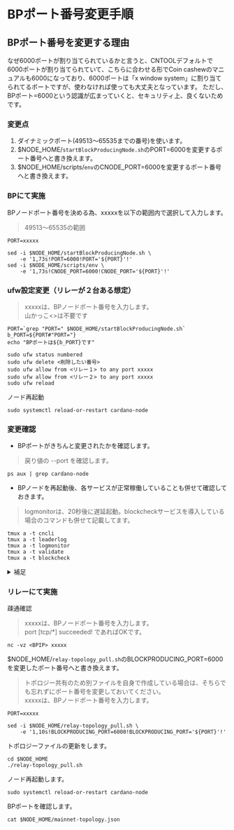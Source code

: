 # BPポート番号変更手順

## BPポート番号を変更する理由
なぜ6000ポートが割り当てられているかと言うと、CNTOOLデフォルトで6000ポートが割り当てられていて、こちらに合わせる形でCoin cashewのマニュアルも6000になっており、6000ポートは「x window system」に割り当てられてるポートですが、使わなければ使っても大丈夫となっています。  ただし、BPポート=6000という認識が広まっていくと、セキュリティ上、良くないためです。

### 変更点
1. ダイナミックポート(49513～65535までの番号)を使います。
2. $NODE_HOME/`startBlockProducingNode.sh`のPORT=6000を変更するポート番号へと書き換えます。
3. $NODE_HOME/scripts/`env`のCNODE_PORT=6000を変更するポート番号へと書き換えます。

### BPにて実施
BPノードポート番号を決める為、xxxxxを以下の範囲内で選択して入力します。
> 49513～65535の範囲
```console
PORT=xxxxx
```
```console
sed -i $NODE_HOME/startBlockProducingNode.sh \
    -e '1,73s!PORT=6000!PORT='${PORT}'!'
sed -i $NODE_HOME/scripts/env \
    -e '1,73s!CNODE_PORT=6000!CNODE_PORT='${PORT}'!'
```

### ufw設定変更（リレーが２台ある想定）  
> xxxxxは、BPノードポート番号を入力します。  
> 山かっこ<>は不要です
```console
PORT=`grep "PORT=" $NODE_HOME/startBlockProducingNode.sh`
b_PORT=${PORT#"PORT="}
echo "BPポートは${b_PORT}です"
```
```console
sudo ufw status numbered
sudo ufw delete <削除したい番号>
sudo ufw allow from <リレー１> to any port xxxxx
sudo ufw allow from <リレー２> to any port xxxxx
sudo ufw reload
```

ノード再起動
```console
sudo systemctl reload-or-restart cardano-node
```

### 変更確認
- BPポートがきちんと変更されたかを確認します。
> 戻り値の --port を確認します。
```console
ps aux | grep cardano-node
```

- BPノードを再起動後、各サービスが正常稼働していることも併せて確認しておきます。

> logmonitorは、20秒後に遅延起動。blockcheckサービスを導入している場合のコマンドも併せて記載してます。
```console
tmux a -t cncli
tmux a -t leaderlog
tmux a -t logmonitor
tmux a -t validate
tmux a -t blockcheck
```

<details>
<summary>補足</summary>

<div>

サービス再起動コマンド
```console
sudo systemctl reload-or-restart cnode-cncli-sync.service
```
ブロックチェック再起動コマンド
```console
sudo systemctl reload-or-restart cnode-blockcheck.service
```

デタッチ方法
```
Ctrl + b → d
```

</div>

</details>

### リレーにて実施
疎通確認
> xxxxxは、BPノードポート番号を入力します。  
> port [tcp/*] succeeded! であればOKです。
```console
nc -vz <BPIP> xxxxx
```

$NODE_HOME/`relay-topology_pull.sh`のBLOCKPRODUCING_PORT=6000を変更したポート番号へと書き換えます。

> トポロジー共有のため別ファイルを自身で作成している場合は、そちらでも忘れずにポート番号を変更しておいてください。  
> xxxxxは、BPノードポート番号を入力します。
```console
PORT=xxxxx
```
```console
sed -i $NODE_HOME/relay-topology_pull.sh \
    -e '1,10s!BLOCKPRODUCING_PORT=6000!BLOCKPRODUCING_PORT='${PORT}'!'
```

トポロジーファイルの更新をします。
```console
cd $NODE_HOME
./relay-topology_pull.sh
```

ノード再起動します。
```console
sudo systemctl reload-or-restart cardano-node
```

BPポートを確認します。
```console
cat $NODE_HOME/mainnet-topology.json
```
